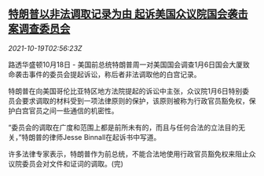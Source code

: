 <!--1634612462000-->
[特朗普以非法调取记录为由 起诉美国众议院国会袭击案调查委员会](https://cn.reuters.com/article/trump-sues-usa-congress-1018-mon-idCNKBS2H907G)
------

<div><i>2021-10-19T02:56:23Z</i></div><p>路透华盛顿10月18日 - 美国前总统特朗普周一对美国国会调查1月6日国会大厦致命袭击事件的委员会提起诉讼，称后者非法调取他的白宫记录。</p><p>特朗普在向美国哥伦比亚特区地方法院提起的诉讼中主张，众议院1月6日特别委员会要求调取的材料受到一项法律原则的保护，该原则被称为行政官员豁免权，保护白宫官员之间一些通信的机密性。</p><p>“委员会的调取在广度和范围上都是前所未有的，而且与任何合法的立法目的无关，”特朗普的律师Jesse Binnall在起诉书中写道。</p><p>许多法律专家表示，特朗普作为前总统，不能合法地使用行政官员豁免权来阻止众议院委员会对文件和证词的调取。(完)</p>
